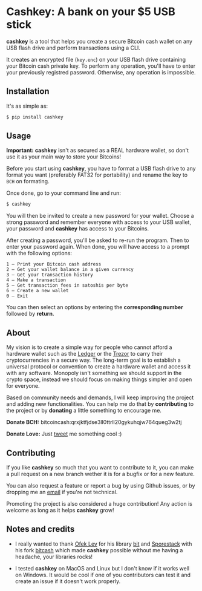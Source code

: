 Cashkey: A bank on your $5 USB stick 
==============================================

**cashkey** is a tool that helps you create a secure Bitcoin cash wallet on any USB flash drive and perform transactions using a CLI.

It creates an encrypted file (`key.enc`) on your USB flash drive containing your Bitcoin cash private key. To perform any operation, you'll have to enter your previously registred password. Otherwise, any operation is impossible.

Installation
------------

It's as simple as:
```bash
$ pip install cashkey
```

Usage
------------

**Important:** **cashkey** isn't as secured as a REAL hardware wallet, so don't use it as your main way to store your Bitcoins!

Before you start using **cashkey**, you have to format a USB flash drive to any format you want (preferably FAT32 for portability) and rename the key to `BCH` on formating.

Once done, go to your command line and run:
```bash
$ cashkey
```
You will then be invited to create a new password for your wallet. Choose a strong password and remember everyone with access to your USB wallet, your password and **cashkey** has access to your Bitcoins.

After creating a password, you'll be asked to re-run the program. Then to enter your password again. When done, you will have access to a prompt with the following options:

```
1 – Print your Bitcoin cash address
2 – Get your wallet balance in a given currency
3 – Get your transaction history
4 – Make a transaction
5 – Get transaction fees in satoshis per byte
6 – Create a new wallet
0 – Exit
```
You can then select an options by entering the **corresponding number** followed by **return**.

About
------------
My vision is to create a simple way for people who cannot afford a hardware wallet such as the [Ledger](https://www.ledger.com/) or the [Trezor](https://trezor.io/) to carry their cryptocurrencies in a secure way.
The long-term goal is to establish a universal protocol or convention to create a hardware wallet and access it with any software. Monopoly isn't something we should support in the crypto space, instead we should focus on making things simpler and open for everyone.

Based on community needs and demands, I will keep improving the project and adding new functionalities. You can help me do that by **contributing** to the project or by **donating** a little something to encourage me.

**Donate BCH:** bitcoincash:qrxjktfjdse3ll0ttrll20gykuhqjw764queg3w2tj

**Donate Love:** Just [tweet](https://twitter.com/merwanedr) me something cool :)

Contributing
------------
If you like **cashkey** so much that you want to contribute to it, you can make a pull request on a new branch wether it is for a bugfix or for a new feature. 

You can also request a feature or report a bug by using Github issues, or by dropping me an [email](mailto:merwanedr@gmail.com) if you're not technical.

Promoting the project is also considered a huge contribution! Any action is welcome as long as it helps **cashkey** grow! 

Notes and credits
------------
* I really wanted to thank [Ofek Lev](https://github.com/ofek) for his library [bit](https://github.com/ofek/bit) and [Sporestack](https://github.com/sporestack) with his fork [bitcash](https://github.com/sporestack/bitcash) which made **cashkey** possible without me having a headache, your libraries rocks!

* I tested **cashkey** on MacOS and Linux but I don't know if it works well on Windows. It would be cool if one of you contributors can test it and create an issue if it doesn't work properly.
